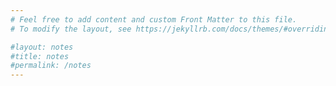 ```yaml
---
# Feel free to add content and custom Front Matter to this file.
# To modify the layout, see https://jekyllrb.com/docs/themes/#overriding-theme-defaults

#layout: notes
#title: notes
#permalink: /notes
---
```

